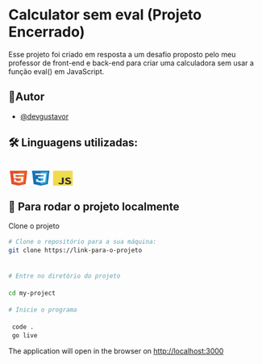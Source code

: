 # Calculator sem eval (Projeto Encerrado)

Esse projeto foi criado em resposta a um desafio proposto pelo meu professor de front-end e back-end para criar uma calculadora sem usar a função eval() em JavaScript.

## 📝Autor

- [@devgustavor](https://github.com/devGustavoR)

## 🛠 	Linguagens utilizadas:
<div style="display: inline_block"></br>
  <img align="center" height="30px" width="40" src="https://raw.githubusercontent.com/devicons/devicon/master/icons/html5/html5-original.svg"/>
  <img align="center" height="30px" width="40px" src="https://raw.githubusercontent.com/devicons/devicon/master/icons/css3/css3-original.svg"/>
  <img align="center" height="30px" width="40px" src="https://raw.githubusercontent.com/devicons/devicon/master/icons/javascript/javascript-original.svg"/>
</div>

## 🚀 Para rodar o projeto localmente

Clone o projeto

```bash
# Clone o repositório para a sua máquina:
git clone https://link-para-o-projeto


# Entre no diretório do projeto

cd my-project

# Inicie o programa

 code .
 go live
```


The application will open in the browser on [http://localhost:3000](http://localhost:3000/)





